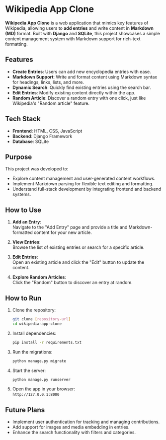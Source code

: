 # Wikipedia App Clone

**Wikipedia App Clone** is a web application that mimics key features of Wikipedia, allowing users to **add entries** and write content in **Markdown (MD)** format. Built with **Django** and **SQLite**, this project showcases a simple content management system with Markdown support for rich-text formatting.

## Features
- **Create Entries**: Users can add new encyclopedia entries with ease.  
- **Markdown Support**: Write and format content using Markdown syntax for headings, links, lists, and more.  
- **Dynamic Search**: Quickly find existing entries using the search bar.  
- **Edit Entries**: Modify existing content directly within the app.  
- **Random Article**: Discover a random entry with one click, just like Wikipedia's "Random article" feature.  

## Tech Stack
- **Frontend**: HTML, CSS, JavaScript  
- **Backend**: Django Framework  
- **Database**: SQLite  

## Purpose
This project was developed to:
- Explore content management and user-generated content workflows.  
- Implement Markdown parsing for flexible text editing and formatting.  
- Understand full-stack development by integrating frontend and backend systems.  

## How to Use
1. **Add an Entry**:  
   Navigate to the "Add Entry" page and provide a title and Markdown-formatted content for your new article.

2. **View Entries**:  
   Browse the list of existing entries or search for a specific article.

3. **Edit Entries**:  
   Open an existing article and click the "Edit" button to update the content.

4. **Explore Random Articles**:  
   Click the "Random" button to discover an entry at random.

## How to Run
1. Clone the repository:  
   ```bash
   git clone [repository-url]
   cd wikipedia-app-clone
   ```
2. Install dependencies:  
   ```bash
   pip install -r requirements.txt
   ```
3. Run the migrations:  
   ```bash
   python manage.py migrate
   ```
4. Start the server:  
   ```bash
   python manage.py runserver
   ```
5. Open the app in your browser:  
   `http://127.0.0.1:8000`

## Future Plans
- Implement user authentication for tracking and managing contributions.  
- Add support for images and media embedding in entries.  
- Enhance the search functionality with filters and categories.
